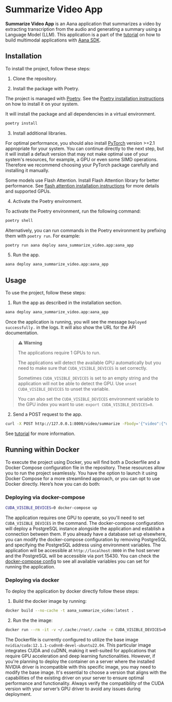 # Summarize Video App

**Summarize Video App** is an Aana application that summarizes a video by extracting transcription from the audio and generating a summary using a Language Model (LLM). This application is a part of the [tutorial](https://mobiusml.github.io/aana_sdk/pages/tutorial/) on how to build multimodal applications with [Aana SDK](https://github.com/mobiusml/aana_sdk).

## Installation

To install the project, follow these steps:

1. Clone the repository.

2. Install the package with Poetry.

The project is managed with [Poetry](https://python-poetry.org/docs/). See the [Poetry installation instructions](https://python-poetry.org/docs/#installation) on how to install it on your system.

It will install the package and all dependencies in a virtual environment.

```bash
poetry install
```

3. Install additional libraries.

For optimal performance, you should also install [PyTorch](https://pytorch.org/get-started/locally/) version >=2.1 appropriate for your system. You can continue directly to the next step, but it will install a default version that may not make optimal use of your system's resources, for example, a GPU or even some SIMD operations. Therefore we recommend choosing your PyTorch package carefully and installing it manually.

Some models use Flash Attention. Install Flash Attention library for better performance. See [flash attention installation instructions](https://github.com/Dao-AILab/flash-attention?tab=readme-ov-file#installation-and-features) for more details and supported GPUs.


4. Activate the Poetry environment.

To activate the Poetry environment, run the following command:

```bash
poetry shell
```

Alternatively, you can run commands in the Poetry environment by prefixing them with `poetry run`. For example:

```bash
poetry run aana deploy aana_summarize_video.app:aana_app
```

5. Run the app.

```bash
aana deploy aana_summarize_video.app:aana_app
```

## Usage

To use the project, follow these steps:

1. Run the app as described in the installation section.

```bash
aana deploy aana_summarize_video.app:aana_app
```

Once the application is running, you will see the message `Deployed successfully.` in the logs. It will also show the URL for the API documentation.

> **⚠️ Warning**
>
> The applications require 1 GPUs to run.
>
> The applications will detect the available GPU automatically but you need to make sure that `CUDA_VISIBLE_DEVICES` is set correctly.
> 
> Sometimes `CUDA_VISIBLE_DEVICES` is set to an empty string and the application will not be able to detect the GPU. Use `unset CUDA_VISIBLE_DEVICES` to unset the variable.
> 
> You can also set the `CUDA_VISIBLE_DEVICES` environment variable to the GPU index you want to use: `export CUDA_VISIBLE_DEVICES=0`.

2. Send a POST request to the app.

```bash
curl -X POST http://127.0.0.1:8000/video/summarize -Fbody='{"video":{"url":"https://www.youtube.com/watch?v=VhJFyyukAzA"}}'
```

See [tutorial](https://mobiusml.github.io/aana_sdk/pages/tutorial/) for more information.

## Running within Docker

To execute the project using Docker, you will find both a Dockerfile and a Docker Compose configuration file in the repository. These resources allow you to run the project seamlessly. You have the option to launch it using Docker Compose for a more streamlined approach, or you can opt to use Docker directly. Here’s how you can do both:

### Deploying via docker-compose

```bash
CUDA_VISIBLE_DEVICES=0 docker-compose up
```

The application requires one GPU to operate, so you'll need to set `CUDA_VISIBLE_DEVICES` in the command.
The docker-compose configuration will deploy a PostgreSQL instance alongside the application and establish a connection between them. If you already have a database set up elsewhere, you can modify the docker-compose configuration by removing PostgreSQL and specifying the PostgreSQL address using environment variables. The application will be accessible at `http://localhost:8000` in the host server and the PostgreSQL will be accessible via port 15430.
You can check the [docker-compose config](./docker-compose.yaml) to see all available variables you can set for running the application.

### Deploying via docker

To deploy the application by docker directly follow these steps:

1. Build the docker image by running:

```bash
docker build --no-cache -t aana_summarize_video:latest .
```

2. Run the the image:
```bash
docker run --rm -it -v ~/.cache:/root/.cache -e CUDA_VISIBLE_DEVICES=0 -e DB_CONFIG=$DB_CONFIG -p 8000:8000 aana_summarize_video:latest
```

The Dockerfile is currently configured to utilize the base image `nvidia/cuda:12.1.1-cudnn8-devel-ubuntu22.04`. This particular image integrates CUDA and cuDNN, making it well-suited for applications that require GPU acceleration and deep learning functionalities. However, if you're planning to deploy the container on a server where the installed NVIDIA driver is incompatible with this specific image, you may need to modify the base image. It's essential to choose a version that aligns with the capabilities of the existing driver on your server to ensure optimal performance and functionality. Always verify the compatibility of the CUDA version with your server’s GPU driver to avoid any issues during deployment.
